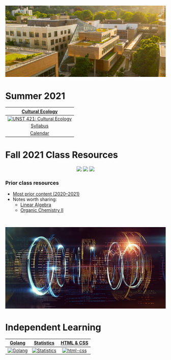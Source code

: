 ![Portland State University](assets/images/psu.jpg)

<h1>Summer 2021</h1>

|                                       [Cultural Ecology](/capstone)                                        |
| :--------------------------------------------------------------------------------------------------------: |
|                   [![UNST 421: Cultural Ecology](assets/images/capstone.ico)](/capstone)                   |
|      [Syllabus](https://docs.google.com/document/d/1geywAoxVMRb0wuzpJfjjkg1IOPnZne1Kps4hJawJEvY/edit)      |
| [Calendar](https://docs.google.com/spreadsheets/d/1sibCFDL0m-65j6lZbn9wwCBAsYRA8rADOwz6DuVaKuU/edit#gid=0) |

<h1>Fall 2021 Class Resources</h1>

 <p align="center">
    <a title="Applied Linear Algebra">
    <img src="https://img.shields.io/badge/MTH 343-not started-orange">
    </a>
    <a title="Calculus III">
    <img src="https://img.shields.io/badge/MTH 253-not started-orange">
    </a>
    <a title="Intro to Computer Science">
    <img src="https://img.shields.io/badge/CS 162-not started-orange">
    </a>
</p>

<h3>Prior class resources</h3>

- [Most prior content (2020&ndash;2021)](https://drive.google.com/file/d/1lhJSXIqAmNblGcTUligxWAotnxI1fASp/view?usp=sharing)
- Notes worth sharing:
  - [Linear Algebra](/prior/mth-261.pdf)
  - [Organic Chemistry II](/prior/ch-335.pdf)

<br>

![Independent Learning](assets/images/code.jpg)

 <h1>Independent Learning</h1>

|             [Golang](/golang)              |              [Statistics](/statistics)               |               [HTML & CSS](/html-css)                |
| :----------------------------------------: | :--------------------------------------------------: | :--------------------------------------------------: |
| [![Golang](assets/images/go.ico)](/golang) | [![Statistics](assets/images/stat.ico)](/statistics) | [![html-css](assets/images/html-css.ico)](/html-css) |
